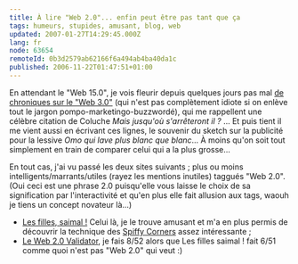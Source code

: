 ```yaml
---
title: À lire "Web 2.0"... enfin peut être pas tant que ça
tags: humeurs, stupides, amusant, blog, web
updated: 2007-01-27T14:29:45.000Z
lang: fr
node: 63654
remoteId: 0b3d2579ab62166f6a494ab4ba40da1c
published: 2006-11-22T01:47:51+01:00
---
```

 
En attendant le &quot;Web 15.0&quot;, je vois fleurir depuis quelques jours pas mal [de chroniques sur le &quot;Web 3.0&quot;](http://www.fredcavazza.net/index.php?2006/11/18/1347-vers-un-web-30) (qui n'est pas complètement idiote si on enlève tout le jargon pompo-marketingo-buzzwordé), qui me rappellent une célèbre citation de Coluche *Mais jusqu'où s'arrêteront il ?* ... Et puis tient il me vient aussi en écrivant ces lignes, le souvenir du sketch sur la publicité pour la lessive *Omo qui lave plus blanc que blanc*... À moins qu'on soit tout simplement en train de comparer celui qui a la plus grosse...

 
En tout cas, j'ai vu passé les deux sites suivants ; plus ou moins intelligents/marrants/utiles (rayez les mentions inutiles) taggués &quot;Web 2.0&quot;. (Oui ceci est une phrase 2.0 puisqu'elle vous laisse le choix de sa signification par l'interactivité et qu'en plus elle fait allusion aux tags, waouh je tiens un concept novateur là...)

 * [Les filles, saimal !](http://les.filles.saimal.fr/) Celui là, je le trouve amusant et m'a en plus permis de découvrir la technique des [Spiffy Corners](http://www.spiffycorners.com/) assez intéressante ;
 * [Le Web 2.0 Validator](http://web2.0validator.com/), je fais 8/52 alors que Les filles saimal ! fait 6/51 comme quoi n'est pas &quot;Web 2.0&quot; qui veut :)
